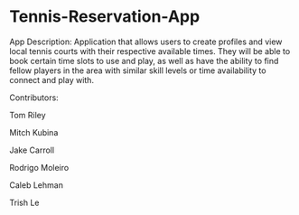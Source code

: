 # Tennis-Reservation-App
App Description: 
Application that allows users to create profiles and view local tennis courts with their respective available times. They will be able to book certain time slots to use and play, as well as have the ability to find fellow players in the area with similar skill levels or time availability to connect and play with. 

Contributors:  

Tom Riley

Mitch Kubina

Jake Carroll

Rodrigo Moleiro

Caleb Lehman

Trish Le



